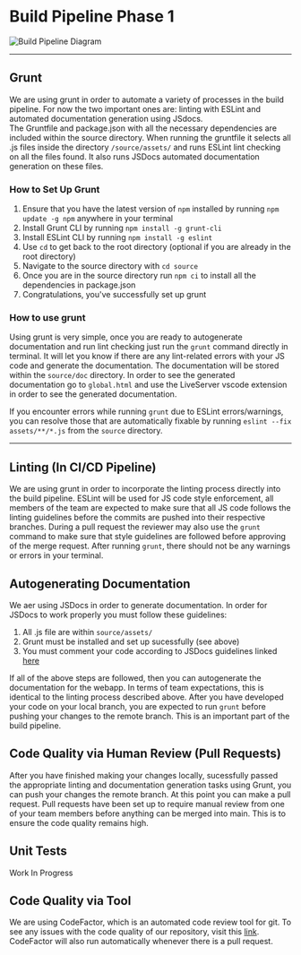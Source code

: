 # Build Pipeline Phase 1 
![Build Pipeline Diagram](./phase1.png)

---

## Grunt 
We are using grunt in order to automate a variety of processes in the build pipeline. For now the two important ones are: linting with ESLint and automated documentation generation using JSdocs.
<br>
The Gruntfile and package.json with all the necessary dependencies are included within the source directory. When running the gruntfile it selects all .js files inside the directory `/source/assets/` and runs ESLint lint checking on all the files found. It also runs JSDocs automated documentation generation on these files. 

### How to Set Up Grunt
1. Ensure that you have the latest version of `npm` installed by running `npm update -g npm` anywhere in your terminal
2. Install Grunt CLI by running `npm install -g grunt-cli`
3. Install ESLint CLI by running `npm install -g eslint`
4. Use `cd` to get back to the root directory (optional if you are already in the root directory)
5. Navigate to the source directory with `cd source`
6. Once you are in the source directory run `npm ci` to install all the dependencies in package.json
7. Congratulations, you've successfully set up grunt

### How to use grunt
Using grunt is very simple, once you are ready to autogenerate documentation and run lint checking just run the `grunt` command directly in terminal. It will let you know if there are any lint-related errors with your JS code and generate the documentation. The documentation will be stored within the `source/doc` directory. In order to see the generated documentation go to `global.html` and use the LiveServer vscode extension in order to see the generated documentation.

If you encounter errors while running `grunt` due to ESLint errors/warnings, you can resolve those that are automatically fixable by running `eslint --fix assets/**/*.js` from the `source` directory.

---

## Linting (In CI/CD Pipeline)
We are using grunt in order to incorporate the linting process directly into the build pipeline. ESLint will be used for JS code style enforcement, all members of the team are expected to make sure that all JS code follows the linting guidelines before the commits are pushed into their respective branches. During a pull request the reviewer may also use the `grunt`  command to make sure that style guidelines are followed before approving of the merge request. After running `grunt`, there should not be any warnings or errors in your terminal.

## Autogenerating Documentation 
We aer using JSDocs in order to generate documentation. In order for JSDocs to work properly you must follow these guidelines:

1. All .js file are within `source/assets/`
2. Grunt must be installed and set up sucessfully (see above)
3. You must comment your code according to JSDocs guidelines linked [here](https://jsdoc.app/about-getting-started.html)

If all of the above steps are followed, then you can autogenerate the documentation for the webapp. In terms of team expectations, this is identical to the linting process described above. After you have developed your code on your local branch, you are expected to run `grunt` before pushing your changes to the remote branch. This is an important part of the build pipeline.

## Code Quality via Human Review (Pull Requests)
After you have finished making your changes locally, sucessfully passed the appropriate linting and documentation generation tasks using Grunt, you can push your changes the remote branch. At this point you can make a pull request. Pull requests have been set up to require manual review from one of your team members before anything can be merged into main. This is to ensure the code quality remains high. 

## Unit Tests
Work In Progress

## Code Quality via Tool
We are using CodeFactor, which is an automated code review tool for git. To see any issues with the code quality of our repository, visit this [link](https://www.codefactor.io/repository/github/cse110-fa21-group25/cse110-fa21-group25). CodeFactor will also run automatically whenever there is a pull request.
